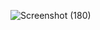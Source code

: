![Screenshot (180)](https://user-images.githubusercontent.com/49981760/95019353-7302a380-0682-11eb-9766-d51b74748a3e.png)
